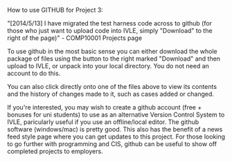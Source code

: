 How to use GITHUB for Project 3:

"[2014/5/13] 
I have migrated the test harness code across to github (for those who just want to upload code into IVLE, simply "Download" to the right of the page)" - COMP10001 Projects page

To use github in the most basic sense you can either download the whole package of files using the button to the right
marked "Download" and then upload to IVLE, or unpack into your local directory. You do not need an account to do this.

You can also click directly onto one of the files above to view its contents and the history of changes made to it, such as cases added or changed.


If you're interested, you may wish to create a github account (free + bonuses for uni students) to use as an alternative Version Control System to IVLE, paricularly useful if you use an offline/local editor. The github software (windows/mac) is pretty good. This also has the benefit of a news feed style page where you can get updates to this project. For those looking to go further with programming and CIS, github can be useful to show off completed projects to employers. 
